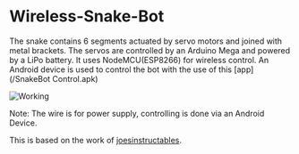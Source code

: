 # Wireless-Snake-Bot

The snake contains 6 segments actuated by servo motors and joined with metal brackets. The servos are controlled by an Arduino Mega and
powered by a LiPo battery. It uses NodeMCU(ESP8266) for wireless control.
An Android device is used to control the bot with the use of this [app](/SnakeBot Control.apk)

![Working](/Results.gif)

Note: The wire is for power supply, controlling is done via an Android Device.

This is based on the work of [joesinstructables](https://www.instructables.com/member/joesinstructables/).
